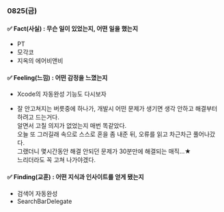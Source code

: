 ### 0825(금)

#### ✅ Fact(사실) : 무슨 일이 있었는지, 어떤 일을 했는지

- PT
- 모각코
- 지옥의 에어비앤비


#### ✅ Feeling(느낌) : 어떤 감정을 느꼈는지

- Xcode의 자동완성 기능도 다시보자

- 잘 안고쳐지는 버릇중에 하나가, 개발시 어떤 문제가 생기면 생각 안하고 해결부터 하려고 드는거다.  
알면서 고칠 의지가 없었는지 매번 똑같았다.  
오늘 또 그러길래 속으로 스스로 혼을 좀 내준 뒤, 오류를 읽고 차근차근 풀어나갔다.  
그랬더니 몇시간동안 해결 안되던 문제가 30분만에 해결되는 매직...★  
느리더라도 꼭 고쳐 나가야겠다.


#### ✅ Finding(교훈) : 어떤 지식과 인사이트를 얻게 됐는지

- 검색어 자동완성
- SearchBarDelegate
